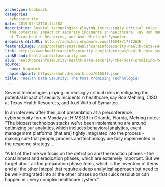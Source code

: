 ```yaml
---
archetype: bookmark
categories:
- cybersecurity
date: 2019-02-12T10:43:50Z
description: Several technologies playing increasingly critical roles in mitigating
  the potential impact of security incidents in healthcare, say Ron Mehring, CISO
  at Texas Health Resources, and Axel Wirth of Symantec.
dropmark.editURL: http://radhikan.dropmark.com/616548/17712686
featuredImage: /img/content/post/healthcareinfosecurity-health-data-security-the-most-promising-technologies.jpg
link: https://www.healthcareinfosecurity.com/interviews/health-data-security-most-promising-technologies-i-4247
linkBrand: healthcareinfosecurity.com
slug: healthcareinfosecurity-health-data-security-the-most-promising-technologies
source:
  name: Dropmark
  apiendpoint: https://shah.dropmark.com/616548.json
title: 'Health Data Security: The Most Promising Technologies'
---
```

Several technologies playing increasingly critical roles in mitigating the potential impact of security incidents in healthcare, say Ron Mehring, CISO at Texas Health Resources, and Axel Wirth of Symantec.

In an interview after their joint presentation at a preconference cybersecurity forum Monday at HIMSS19 in Orlando, Florida, Mehring notes: "The biggest technology stacks we've been implementing are around optimizing our analytics, which includes behavioral analytics, event management platforms [that are] tightly integrated into the process - making sure that people, process and technology are fully implemented in the response strategy. ...

"A lot of the time we focus on the detection and the reaction phases - the containment and eradication phases, which are extremely important. But we forget about all the preparation phase items, which is the inventory of items and all the other [steps] that require a deep analytical approach but need to be well-integrated into all the other phases so that quick resolution can happen in a very complex healthcare system."

